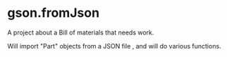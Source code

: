 # gson.fromJson
A project about a Bill of materials that needs work.

Will import "Part" objects from a JSON file , and will do various functions.
